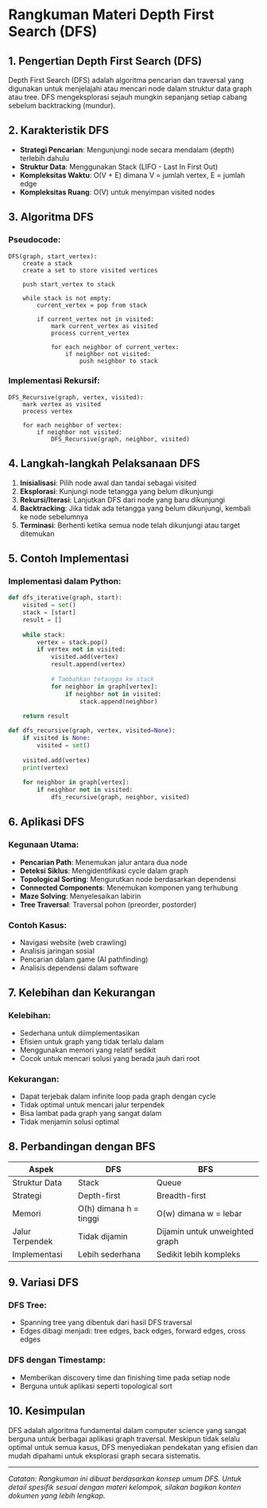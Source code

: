 # Rangkuman Materi Depth First Search (DFS)

## 1. Pengertian Depth First Search (DFS)

Depth First Search (DFS) adalah algoritma pencarian dan traversal yang digunakan untuk menjelajahi atau mencari node dalam struktur data graph atau tree. DFS mengeksplorasi sejauh mungkin sepanjang setiap cabang sebelum backtracking (mundur).

## 2. Karakteristik DFS

- **Strategi Pencarian**: Mengunjungi node secara mendalam (depth) terlebih dahulu
- **Struktur Data**: Menggunakan Stack (LIFO - Last In First Out)
- **Kompleksitas Waktu**: O(V + E) dimana V = jumlah vertex, E = jumlah edge
- **Kompleksitas Ruang**: O(V) untuk menyimpan visited nodes

## 3. Algoritma DFS

### Pseudocode:
```
DFS(graph, start_vertex):
    create a stack
    create a set to store visited vertices
    
    push start_vertex to stack
    
    while stack is not empty:
        current_vertex = pop from stack
        
        if current_vertex not in visited:
            mark current_vertex as visited
            process current_vertex
            
            for each neighbor of current_vertex:
                if neighbor not visited:
                    push neighbor to stack
```

### Implementasi Rekursif:
```
DFS_Recursive(graph, vertex, visited):
    mark vertex as visited
    process vertex
    
    for each neighbor of vertex:
        if neighbor not visited:
            DFS_Recursive(graph, neighbor, visited)
```

## 4. Langkah-langkah Pelaksanaan DFS

1. **Inisialisasi**: Pilih node awal dan tandai sebagai visited
2. **Eksplorasi**: Kunjungi node tetangga yang belum dikunjungi
3. **Rekursi/Iterasi**: Lanjutkan DFS dari node yang baru dikunjungi
4. **Backtracking**: Jika tidak ada tetangga yang belum dikunjungi, kembali ke node sebelumnya
5. **Terminasi**: Berhenti ketika semua node telah dikunjungi atau target ditemukan

## 5. Contoh Implementasi

### Implementasi dalam Python:
```python
def dfs_iterative(graph, start):
    visited = set()
    stack = [start]
    result = []
    
    while stack:
        vertex = stack.pop()
        if vertex not in visited:
            visited.add(vertex)
            result.append(vertex)
            
            # Tambahkan tetangga ke stack
            for neighbor in graph[vertex]:
                if neighbor not in visited:
                    stack.append(neighbor)
    
    return result

def dfs_recursive(graph, vertex, visited=None):
    if visited is None:
        visited = set()
    
    visited.add(vertex)
    print(vertex)
    
    for neighbor in graph[vertex]:
        if neighbor not in visited:
            dfs_recursive(graph, neighbor, visited)
```

## 6. Aplikasi DFS

### Kegunaan Utama:
- **Pencarian Path**: Menemukan jalur antara dua node
- **Deteksi Siklus**: Mengidentifikasi cycle dalam graph
- **Topological Sorting**: Mengurutkan node berdasarkan dependensi
- **Connected Components**: Menemukan komponen yang terhubung
- **Maze Solving**: Menyelesaikan labirin
- **Tree Traversal**: Traversal pohon (preorder, postorder)

### Contoh Kasus:
- Navigasi website (web crawling)
- Analisis jaringan sosial
- Pencarian dalam game (AI pathfinding)
- Analisis dependensi dalam software

## 7. Kelebihan dan Kekurangan

### Kelebihan:
- Sederhana untuk diimplementasikan
- Efisien untuk graph yang tidak terlalu dalam
- Menggunakan memori yang relatif sedikit
- Cocok untuk mencari solusi yang berada jauh dari root

### Kekurangan:
- Dapat terjebak dalam infinite loop pada graph dengan cycle
- Tidak optimal untuk mencari jalur terpendek
- Bisa lambat pada graph yang sangat dalam
- Tidak menjamin solusi optimal

## 8. Perbandingan dengan BFS

| Aspek | DFS | BFS |
|-------|-----|-----|
| Struktur Data | Stack | Queue |
| Strategi | Depth-first | Breadth-first |
| Memori | O(h) dimana h = tinggi | O(w) dimana w = lebar |
| Jalur Terpendek | Tidak dijamin | Dijamin untuk unweighted graph |
| Implementasi | Lebih sederhana | Sedikit lebih kompleks |

## 9. Variasi DFS

### DFS Tree:
- Spanning tree yang dibentuk dari hasil DFS traversal
- Edges dibagi menjadi: tree edges, back edges, forward edges, cross edges

### DFS dengan Timestamp:
- Memberikan discovery time dan finishing time pada setiap node
- Berguna untuk aplikasi seperti topological sort

## 10. Kesimpulan

DFS adalah algoritma fundamental dalam computer science yang sangat berguna untuk berbagai aplikasi graph traversal. Meskipun tidak selalu optimal untuk semua kasus, DFS menyediakan pendekatan yang efisien dan mudah dipahami untuk eksplorasi graph secara sistematis.

---

*Catatan: Rangkuman ini dibuat berdasarkan konsep umum DFS. Untuk detail spesifik sesuai dengan materi kelompok, silakan bagikan konten dokumen yang lebih lengkap.*